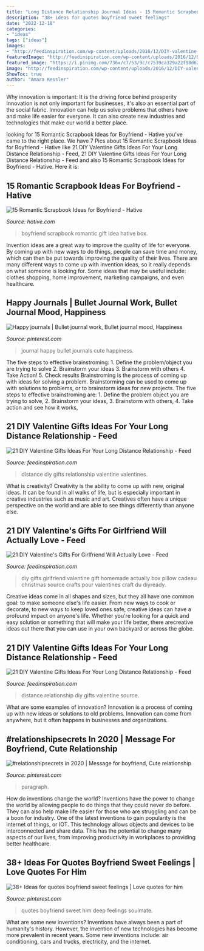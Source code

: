 ```yaml
---
title: "Long Distance Relationship Journal Ideas - 15 Romantic Scrapbook Ideas For Boyfriend"
description: "38+ ideas for quotes boyfriend sweet feelings"
date: "2022-12-18"
categories:
- "ideas"
tags: ["ideas"]
images:
- "http://feedinspiration.com/wp-content/uploads/2016/12/DIY-valentine-pillow-box.jpg"
featuredImage: "http://feedinspiration.com/wp-content/uploads/2016/12/DIY-valentine-pillow-box.jpg"
featured_image: "https://i.pinimg.com/736x/c7/53/9c/c7539ca329a22f98d623e8f65c1204f1.jpg"
image: "http://feedinspiration.com/wp-content/uploads/2016/12/DIY-valentine-pillow-box.jpg"
ShowToc: true
author: "Amara Kessler"
---
```



Why innovation is important: It is the driving force behind prosperity
Innovation is not only important for businesses, it's also an essential part of the social fabric. Innovation can help us solve problems that others have and make life easier for everyone. It can also create new industries and technologies that make our world a better place.

	

		
looking for 15 Romantic Scrapbook Ideas for Boyfriend - Hative you've came to the right place. We have 7 Pics about 15 Romantic Scrapbook Ideas for Boyfriend - Hative like 21 DIY Valentine Gifts Ideas For Your Long Distance Relationship - Feed, 21 DIY Valentine Gifts Ideas For Your Long Distance Relationship - Feed and also 15 Romantic Scrapbook Ideas for Boyfriend - Hative. Here it is:
		
    
## 15 Romantic Scrapbook Ideas For Boyfriend - Hative

<img loading=lazy src="https://hative.com/wp-content/uploads/2014/06/scrapbook-ideas-for-boyfriend/12-scrapbook-ideas-for-lovers.jpg" onerror="this.onerror=null;this.src='https://tse1.mm.bing.net/th?id=OIP.yiwNfX34iPyYoanmfhpJTwHaJ6&amp;pid=15.1';" alt="15 Romantic Scrapbook Ideas for Boyfriend - Hative">

_Source: hative.com_

>boyfriend scrapbook romantic gift idea hative box. 

	

Invention ideas are a great way to improve the quality of life for everyone. By coming up with new ways to do things, people can save time and money, which can then be put towards improving the quality of their lives. There are many different ways to come up with invention ideas, so it really depends on what someone is looking for. Some ideas that may be useful include: clothes shopping, home improvement, marketing campaigns, and even healthcare.

    
## Happy Journals | Bullet Journal Work, Bullet Journal Mood, Happiness

<img loading=lazy src="https://i.pinimg.com/originals/7b/01/ac/7b01ac78a6f6a27f215c54e1a059da2b.jpg" onerror="this.onerror=null;this.src='https://tse2.mm.bing.net/th?id=OIP.HVJrGEYH7kk3Tmr-T2ymowHaJ4&amp;pid=15.1';" alt="Happy journals | Bullet journal work, Bullet journal mood, Happiness">

_Source: pinterest.com_

>journal happy bullet journals cute happiness. 

	

The five steps to effective brainstroming: 1. Define the problem/object you are trying to solve 2. Brainstorm your ideas 3. Brainstorm with others 4. Take Action! 5. Check results
Brainstroming is the process of coming up with ideas for solving a problem. Brainstorming can be used to come up with solutions to problems, or to brainstorm ideas for new projects. The five steps to effective brainstroming are: 1. Define the problem object you are trying to solve, 2. Brainstorm your ideas, 3. Brainstorm with others, 4. Take action and see how it works, 
    
## 21 DIY Valentine Gifts Ideas For Your Long Distance Relationship - Feed

<img loading=lazy src="http://feedinspiration.com/wp-content/uploads/2016/12/21-DIY-Valentine-Gifts-Ideas-For-Your-Long-Distance-Relationship.jpg" onerror="this.onerror=null;this.src='https://tse3.mm.bing.net/th?id=OIP.rDM3WMBzjL_5RU0eVWv51QHaE8&amp;pid=15.1';" alt="21 DIY Valentine Gifts Ideas For Your Long Distance Relationship - Feed">

_Source: feedinspiration.com_

>distance diy gifts relationship valentine valentines. 

	

What is creativity?
Creativity is the ability to come up with new, original ideas. It can be found in all walks of life, but is especially important in creative industries such as music and art. Creatives often have a unique perspective on the world and are able to see things differently than anyone else.

    
## 21 DIY Valentine&#039;s Gifts For Girlfriend Will Actually Love - Feed

<img loading=lazy src="http://feedinspiration.com/wp-content/uploads/2016/12/DIY-valentine-pillow-box.jpg" onerror="this.onerror=null;this.src='https://tse3.mm.bing.net/th?id=OIP.tcdVwTLi33SioUbeNZS9jAHaJ7&amp;pid=15.1';" alt="21 DIY Valentine&#039;s Gifts For Girlfriend Will Actually Love - Feed">

_Source: feedinspiration.com_

>diy gifts girlfriend valentine gift homemade actually box pillow cadeau christmas source crafts pour valentines craft du diyready. 

	

Creative ideas come in all shapes and sizes, but they all have one common goal: to make someone else's life easier. From new ways to cook or decorate, to new ways to keep loved ones safe, creative ideas can have a profound impact on anyone's life. Whether you're looking for a quick and easy solution or something that will make your life better, there arecreative ideas out there that you can use in your own backyard or across the globe.

    
## 21 DIY Valentine Gifts Ideas For Your Long Distance Relationship - Feed

<img loading=lazy src="http://feedinspiration.com/wp-content/uploads/2016/12/Diy-Ideas-About-Your-Long-Distance-Relationship.jpg" onerror="this.onerror=null;this.src='https://tse2.mm.bing.net/th?id=OIP.dYtJMvBRmBRbdW3zAgIWxQHabJ&amp;pid=15.1';" alt="21 DIY Valentine Gifts Ideas For Your Long Distance Relationship - Feed">

_Source: feedinspiration.com_

>distance relationship diy gifts valentine source. 

	

What are some examples of innovation?
Innovation is a process of coming up with new ideas or solutions to old problems. Innovation can come from anywhere, but it often happens in businesses and organizations.

    
## #relationshipsecrets In 2020 | Message For Boyfriend, Cute Relationship

<img loading=lazy src="https://i.pinimg.com/736x/c7/53/9c/c7539ca329a22f98d623e8f65c1204f1.jpg" onerror="this.onerror=null;this.src='https://tse4.mm.bing.net/th?id=OIP.4TZYcr7n8wfoE1GrN4dihgHaPN&amp;pid=15.1';" alt="#relationshipsecrets in 2020 | Message for boyfriend, Cute relationship">

_Source: pinterest.com_

>paragraph. 

	

How do inventions change the world?
Inventions have the power to change the world by allowing people to do things that they could never do before. They can also help make life easier for those who are struggling and can be a boon for industry. One of the latest inventions to gain popularity is the internet of things, or IOT. This technology allows objects and devices to be interconnected and share data. This has the potential to change many aspects of our lives, from improving productivity in workplaces to providing better healthcare.

    
## 38+ Ideas For Quotes Boyfriend Sweet Feelings | Love Quotes For Him

<img loading=lazy src="https://i.pinimg.com/736x/c2/e1/a9/c2e1a9a363de92b06dda208169ca1afa.jpg" onerror="this.onerror=null;this.src='https://tse4.mm.bing.net/th?id=OIP.Kn_qPDr7Dmrz62FUW7wPdgAAAA&amp;pid=15.1';" alt="38+ Ideas for quotes boyfriend sweet feelings | Love quotes for him">

_Source: pinterest.com_

>quotes boyfriend sweet him deep feelings soulmate. 

	

What are some new inventions?
Inventions have always been a part of humanity's history. However, the invention of new technologies has become more prevalent in recent years. Some new inventions include: air conditioning, cars and trucks, electricity, and the internet.

